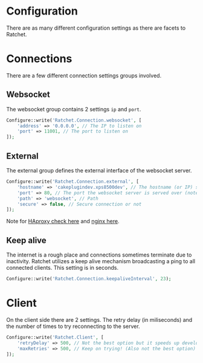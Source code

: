 Configuration
=============

There are as many different configuration settings as there are facets to Ratchet.

# Connections #

There are a few different connection settings groups involved.

## Websocket ##

The websocket group contains 2 settings `ip` and `port`.

```php
Configure::write('Ratchet.Connection.websocket', [
    'address' => '0.0.0.0', // The IP to listen on
    'port' => 11001, // The port to listen on
]);
```

## External ##

The external group defines the external interface of the websocket server.

```php
Configure::write('Ratchet.Connection.external', [
    'hostname' => 'cakeplugindev.xps8500dev', // The hostname (or IP) serving the websocket server
    'port' => 80, // The port the websocket server is served over (note that this can be on the same ort as your HTTP server due to proxies like HAproxy or nginx)
    'path' => 'websocket', // Path
    'secure' => false, // Secure connection or not
]);
```

Note for [HAproxy check here](http://socketo.me/docs/deploy#serverconfiguration) and [nginx here](http://blog.wyrihaximus.net/2013/05/serving-websockets-and-cakephp-on-the-same-domain-and-port-with-nginx/).

## Keep alive ##

The internet is a rough place and connections sometimes terminate due to inactivity. Ratchet utilizes a keep alive mechanism broadcasting a ping to all connected clients. This setting is in seconds.

```php
Configure::write('Ratchet.Connection.keepaliveInterval', 23);
```

# Client #

On the client side there are 2 settings. The retry delay (in miliseconds) and the number of times to try reconnecting to the server.

```php
Configure::write('Ratchet.Client', [
	'retryDelay' => 500, // Not the best option but it speeds up development
	'maxRetries' => 500, // Keep on trying! (Also not the best option)
]);
```
